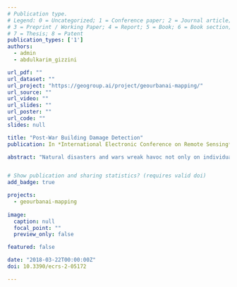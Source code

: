 ```yaml
---
# Publication type.
# Legend: 0 = Uncategorized; 1 = Conference paper; 2 = Journal article;
# 3 = Preprint / Working Paper; 4 = Report; 5 = Book; 6 = Book section;
# 7 = Thesis; 8 = Patent
publication_types: ['1']
authors:
  - admin
  - abdulkarim_gizzini

url_pdf: ""
url_dataset: ""
url_project: "https://geogroup.ai/project/geourbanai-mapping/"
url_source: ""
url_video: ""
url_slides: ""
url_poster: ""
url_code: ""
slides: null

title: "Post-War Building Damage Detection"
publication: In *International Electronic Conference on Remote Sensing*

abstract: "Natural disasters and wars wreak havoc not only on individuals and critical infrastructure, but also leave behind ruined residential buildings and housings. The size, type and location of damaged houses are essential data sources for the post-disaster reconstruction process. Building damage detection due to war activities has not been thoroughly discussed in the literature. In this paper, an automated building damage detection technique that relies on both pre-and post-war aerial images is proposed. Building damage estimation was done using shadow information and Gray Level Co-occurrence Matrix features. Accuracy assessment applied over a Syrian war-affected zone near Damascus reveals the excellent performance of the proposed technique."


# Show publication and sharing statistics? (requires valid doi)
add_badge: true

projects:
  - geourbanai-mapping
  
image:
  caption: null
  focal_point: ""
  preview_only: false

featured: false

date: "2018-03-22T00:00:00Z"
doi: 10.3390/ecrs-2-05172

---
```

